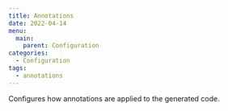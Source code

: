 ```yaml
---
title: Annotations
date: 2022-04-14
menu:
  main:
    parent: Configuration
categories:
  - Configuration
tags:
  - annotations
---
```


Configures how annotations are applied to the generated code.
